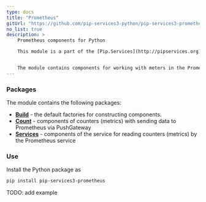 ```yaml
---
type: docs
title: "Prometheus"
gitUrl: "https://github.com/pip-services3-python/pip-services3-prometheus-python"
no_list: true
description: > 
    Prometheus components for Python

    This module is a part of the [Pip.Services](http://pipservices.org) polyglot microservices toolkit.


    The module contains components for working with meters in the Prometheus service. The PrometheusCounters and PrometheusMetricsService components allow you to work both in client mode through PushGateway, and as a service.
---
```


### Packages

The module contains the following packages:
- [**Build**](build) - the default factories for constructing components.
- [**Count**](count) - components of counters (metrics) with sending data to Prometheus via PushGateway
- [**Services**](services) - components of the service for reading counters (metrics) by the Prometheus service


### Use

Install the Python package as
```bash
pip install pip-services3-prometheus
```
TODO: add example
